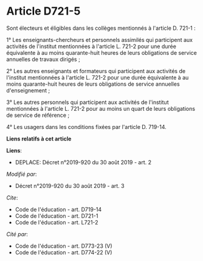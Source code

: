 # Article D721-5

Sont électeurs et éligibles dans les collèges mentionnés à l'article D. 721-1 : 

1° Les enseignants-chercheurs et personnels assimilés qui participent aux activités de l'institut mentionnées à l'article L.
721-2 pour une durée équivalente à au moins quarante-huit heures de leurs obligations de service annuelles de travaux
dirigés ; 

2° Les autres enseignants et formateurs qui participent aux activités de l'institut mentionnées à l'article L. 721-2 pour une
durée équivalente à au moins quarante-huit heures de leurs obligations de service annuelles d'enseignement ; 

3° Les autres personnels qui participent aux activités de l'institut mentionnées à l'article L. 721-2 pour au moins un quart
de leurs obligations de service de référence ; 

4° Les usagers dans les conditions fixées par l'article D. 719-14.

**Liens relatifs à cet article**

**Liens**:

  - DEPLACE: Décret n°2019-920 du 30 août 2019 - art. 2

_Modifié par_:

  - Décret n°2019-920 du 30 août 2019 - art. 3

_Cite_:

  - Code de l'éducation - art. D719-14
  - Code de l'éducation - art. D721-1
  - Code de l'éducation - art. L721-2

_Cité par_:

  - Code de l'éducation - art. D773-23 (V)
  - Code de l'éducation - art. D774-22 (V)
